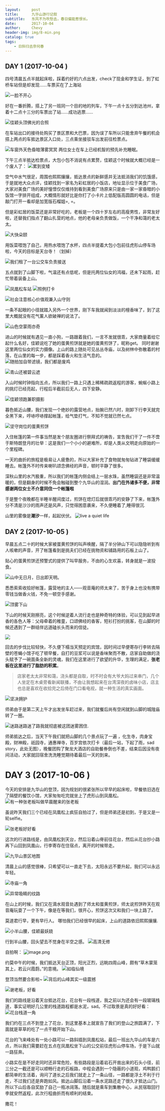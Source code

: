 ```yaml
---
layout:     post
title:      九华山游行记叙
subtitle:   东风不为吹愁去，春日偏能惹恨长。
date:       2017-10-04
author:     Chevy
header-img: img/8-min.png
catalog: true
tags:
    - 日斜归去奈何春
---
```

## DAY 1 (2017-10-04 )
四号清晨五点半就起床啦，踩着约好的六点出发，check了现金和学生证，到了虹桥车站但是却发现……车票买在了上海站

![一脸不开心](http://upload-images.jianshu.io/upload_images/6049898-6a17e5a54060cddc.png?imageMogr2/auto-orient/strip%7CimageView2/2/w/400)

好在一番折腾，搭上了另一班同一个目的地的列车，下午一点十五分到达池州，拿着十二点十三分的车票出了站......成功逃票……

![佳颖头顶佛光的合照](http://upload-images.jianshu.io/upload_images/6049898-c855ffeae6effe51.png?imageMogr2/auto-orient/strip%7CimageView2/2/w/400)

在车站出口的接待处购买了景区票和大巴票，因为误了车所以只能舍弃午餐的机会搭上两点的车抵达景区入口处，三点乘坐接驳车出发前往检票点。

![车窗外天色昏暗薄雾冥冥](http://upload-images.jianshu.io/upload_images/6049898-a0febb787504adad.png?imageMogr2/auto-orient/strip%7CimageView2/2/w/400)
两位女士在车上已经机智的预先补充睡眠。

下午三点半抵达检票点，大包小包不消说有点累赘，佳颖这个时候就大概已经是一个废人了：
![累到变矮](http://upload-images.jianshu.io/upload_images/6049898-69c3d08003bd7f9c.png?imageMogr2/auto-orient/strip%7CimageView2/2/w/400)

空气中水气很足，周围也熙熙攘攘，抵达景点的新鲜感并无法抵消我们的饥饿感，于是就地大众点评，佳颖找到一家名为彩虹居的小饭店，地址显示位于美食广场，大家对美食广场的美好憧憬仅仅维持到看到美食广场原来只是由一家一家昏暗的小饭馆一字排开组成，大概情形就好比是你打了小卡片上低配版高圆圆的电话，但是敲门打开一看却是加宽版石榴姐=, =。

但是彩虹居的饭菜还是非常好吃的，老板是一个四十岁左右的高瘦男性，非常友好啦，还替我们指点了翻山扎营的地点，他的老母亲负责做饭，一个干净和蔼的老太太。

![大快朵颐](http://upload-images.jianshu.io/upload_images/6049898-701990af8018d290.png?imageMogr2/auto-orient/strip%7CimageView2/2/w/400)

用饭菜喂饱了自己，用热水喂饱了水杯，四点半提着大包小包前往虎形山停车场啦，今天的目标是天台寺！（划掉）

![我们租了一台公交车负责接送](http://upload-images.jianshu.io/upload_images/6049898-f6a62dbeb385936c.png?imageMogr2/auto-orient/strip%7CimageView2/2/w/600)

五点就到了山脚下啦，气温还有点低呢，但是托两位仙女的鸿福，还未下起雨，赶忙带着装备上山。

![凤凰松车站](http://upload-images.jianshu.io/upload_images/6049898-c26e985dde04887b.png?imageMogr2/auto-orient/strip%7CimageView2/2/w/400)
![照例打卡](http://upload-images.jianshu.io/upload_images/6049898-5e6f482609187a97.png?imageMogr2/auto-orient/strip%7CimageView2/2/w/400)

![社会注意核心价值观兼入山守则](http://upload-images.jianshu.io/upload_images/6049898-e309b2577a8693e2.png?imageMogr2/auto-orient/strip%7CimageView2/2/w/400)

一条不起眼的小径就踏入另外一个世界，刚下车我就闻到淡淡的檀香味了，到了这里大概就没有花气薰人欲破禅的说法了。

![山色空蒙雨亦奇](http://upload-images.jianshu.io/upload_images/6049898-a6249fbfecd580bc.png?imageMogr2/auto-orient/strip%7CimageView2/2/w/400)

进山的时候就有遇见一直小狗，一路跟着我们，一言不发就很乖，大家商量着给它起什么名好，佳颖说吃了她的蛋黄煎饼就是她的蛋黄煎饼了，昵称get。
同时谢谢这里两位仙女的实力摄像。上山的路上随处可见丛丛寺庙，以及树林中弥散着的村落，在山里的每一步，都是踩着香火和生活气息的。
![随拍加自带滤镜，我们都是废鸡](http://upload-images.jianshu.io/upload_images/6049898-454b2388346bd73a.png?imageMogr2/auto-orient/strip%7CimageView2/2/w/400)

![青山还被碧云遮](https://upload-images.jianshu.io/upload_images/6049898-45a7a1f7f92328c4.png?imageMogr2/auto-orient/strip%7CimageView2/2/w/400)

入山时候时钟指向五点，所以我们一路上只遇上稀稀疏疏返程的游客，蜿蜒小路上的挑灯已经亮起，行程后半截前后无人，四下安静。

![佳颖领跑兼职摄影](https://upload-images.jianshu.io/upload_images/6049898-c209b06445531bbc.png?imageMogr2/auto-orient/strip%7CimageView2/2/w/400)

暮色抵近山腰，我们发现一个绝妙的露营地点，抬腕已然六时，刚卸下行李天就完全黑下来，哼哧哼哧撑起帐篷，给气垫打气，不知不觉就已然七点。

![坚守岗位的蛋黄煎饼](https://upload-images.jianshu.io/upload_images/6049898-ca9eb231f14c6e61.png?imageMogr2/auto-orient/strip%7CimageView2/2/w/400)

入住帐篷的第一件事当然是发个朋友圈进行祭拜式的祷告，宣吿我们干了一件不啻于斯特朗登月的壮举：这是我们一个小小的避难所，却是人类从文明走向原始的一个里程碑。

一天的曲折的旅程是极易让人疲惫的，所以大家补充了食物就匆匆钻进了睡袋缓缓睡去。帐篷外不时传来喇叭颂念佛经的声音，顿时平静了很多。

深秋山里的水汽极重，所以我们的帐篷内侧会结上一层水珠，虽然睡袋还是非常温暖的，但是翻身的时候不免会触碰到整个九华山的湿润。**出门在外诸多不便，非常感谢两位女士不介意同住一个帐篷啦**

于是整个夜晚都在半睡半醒间度过，煎饼在熄灯后就很乖巧的安静了下来，帐篷外分不清是沙沙的雨声还是风声，只觉得困意袭来，不久便睡着了,睡得很沉.

山里的雾像是**潮汐**一样，起起伏伏。
![live a quiet  life](https://upload-images.jianshu.io/upload_images/6049898-4fe50316fa805761.png?imageMogr2/auto-orient/strip%7CimageView2/2/w/400)

## DAY 2  (2017-10-05 )

早晨五点二十的时候大家被蛋黄煎饼的叫声唤醒，隔了半分钟山下可以隐隐听到有人咳嗽的声音，开了帐篷看到是挑夫们已经在挑物资和铺路用的石板上山了。

贴心的蛋黄煎饼还预警式的提供了叫早服务，不由的心生欢喜，转身就是一波投食。

![山中无日月，日出即天明。](https://upload-images.jianshu.io/upload_images/6049898-4c246c3312e9bd9d.png?imageMogr2/auto-orient/strip%7CimageView2/2/w/800)

悉悉索索收拾好帐篷，露营地的主人——观音庵的师太来了，苦于身上也没有携带零钱当做香火钱，不免一顿空手感谢。

![顶雾下山](https://upload-images.jianshu.io/upload_images/6049898-5967848827d4b1d5.png?imageMogr2/auto-orient/strip%7CimageView2/2/w/400)

下山的时候天刚擦亮，这个时候逆着人流行走也是种奇特的体验，可以见到起早进香的各色人等：父母牵着的稚童，口颂佛经的香客，短衫打扮的挑客，在山脚的时候还遇到了一群结伴远道磕长头而来的信徒。

![](https://upload-images.jianshu.io/upload_images/6049898-a165fba58029fbfc.png?imageMogr2/auto-orient/strip%7CimageView2/2/w/400)

回去的步伐比较轻快，不久便下榻当天预定的宾馆，因时间过早便寄存行李转去隔壁的苍蝇小馆子吃了顿早餐，自打的豆浆可以说是香味聚而不散，店家自助做的浇头赋予了一碗面条全新的灵魂，我们在这里进行了欲望的升华，生理的满足，**张老板在这里进行了脂肪的积累**。
>店家老太太非常和蔼，浇头都是自取，时不时会有大爷大妈过来串门，几个人坐定在木桌旁看新闻联播，不由让我想起来在台湾深夜的卤味小店，店主也总是喜欢在收拾完之后倚在门口看电视，就一种生活的真实画面。

![坚决拥护](https://upload-images.jianshu.io/upload_images/6049898-46086ce2adae8511.png?imageMogr2/auto-orient/strip%7CimageView2/2/w/400)

师弟由于是第二天上午才出发坐车赶过来，我们就餐后尚有空闲就到山脚的城隍庙转了一圈。

![迷路迷路迷了路我就彻底被这团迷雾困住.](https://upload-images.jianshu.io/upload_images/6049898-9afeb130c106fc9d.png?imageMogr2/auto-orient/strip%7CimageView2/2/w/400)

师弟抵达之后，当天下午我们就把山脚的几个景点玩了一遍 ，化生寺，肉身宝殿，财神殿，祇园寺，通惠禅寺，百岁宫依次打卡（最后一站，下起了雨，sad story，此处无图），晚餐团购了聚龙大酒店的自助餐券倒也不差，结束后因没有夜间活动，大家就回宿舍洗洗睡觉期待着最后一天的到来。

# DAY 3  (2017-10-06 )
今天的安排是九华山的登顶，因为规划的很紧张所以早早的起床啦，早餐依旧选在了隔壁的餐饮小馆，大家匆匆吃完就坐上了虎形山到凤凰松。
![有一种张老板叫做早晨醒来的张老板](https://upload-images.jianshu.io/upload_images/6049898-caedaef390f77a76.png?imageMogr2/auto-orient/strip%7CimageView2/2/w/400)

虽说昨天我们三个已经在凤凰松上疯狂自拍过了，但是师弟还是初到，于是又是一轮selfie。

![张老板好好看](https://upload-images.jianshu.io/upload_images/6049898-42c1958b3c653912.png?imageMogr2/auto-orient/strip%7CimageView2/2/w/600)

这次的行进路线是，由凤凰松到天台，然后沿着山脊前往花台，然后从花台抄小路再下山回到凤凰山，行李寄存在住宿点，离开的时候带走。

![九华山景区地图](https://upload-images.jianshu.io/upload_images/6049898-7216b696a45db5ef.png?imageMogr2/auto-orient/strip%7CimageView2/2/w/1240)

清晨上山的感觉很棒，只希望可以一直走下去，太阳永远不要升起，我们可以永远年轻。

![寺庙一角](https://upload-images.jianshu.io/upload_images/6049898-aecf9960e9b4b099.png?imageMogr2/auto-orient/strip%7CimageView2/2/w/600)

![异常吸睛的纹路](https://upload-images.jianshu.io/upload_images/6049898-d12c3b0e119dfc89.png?imageMogr2/auto-orient/strip%7CimageView2/2/w/600)

在山上的时候，我们又在滴水观音处遇到了师太和蛋黄煎饼，师太说煎饼昨天在观音庵玩耍了一个下午，像是在等我们，很开心，煎饼这次又和我们一块上路了。

莫道君行早，更有早行人。
哪怕我们已经很早的起床，上山的道路依旧熙熙攘攘.

![小半山腰，佳颖最妖娆](https://upload-images.jianshu.io/upload_images/6049898-48adc34e37b28fbc.png?imageMogr2/auto-orient/strip%7CimageView2/2/w/600)

行到半山腰，回头望去不觉身在半空之感。
![高清无修](https://upload-images.jianshu.io/upload_images/6049898-997023d74239f56c.png?imageMogr2/auto-orient/strip%7CimageView2/2/w/600)

自拍啊：
![image.png](https://upload-images.jianshu.io/upload_images/6049898-b1150759ac2904e7.png?imageMogr2/auto-orient/strip%7CimageView2/2/w/600)

约莫中午的时候，我们抵达天台正顶，阳光正烈，远眺四周山峰，颇有“草木蒙笼其上，若云兴霞蔚。”的意境。
![如临仙境](https://upload-images.jianshu.io/upload_images/6049898-0dc63d6f2b09b450.png?imageMogr2/auto-orient/strip%7CimageView2/2/w/800)

登顶当然要合影啦~
![背后的山峰其实一级震撼](https://upload-images.jianshu.io/upload_images/6049898-d8a29132692cfe10.png?imageMogr2/auto-orient/strip%7CimageView2/2/w/800)

![谢老板，好看](https://upload-images.jianshu.io/upload_images/6049898-bae5bc56f9c80062.png?imageMogr2/auto-orient/strip%7CimageView2/2/w/600)

我们的路线是沿着天台抵达花台，花台有一段栈道，我之前以为还会有一段玻璃栈道，事实证明好几公里的栈道路程都是水泥，sad。不过取景是真的好好看：
![花台栈道一角](https://upload-images.jianshu.io/upload_images/6049898-477cc88e7dc4a3d9.png?imageMogr2/auto-orient/strip%7CimageView2/2/w/800)

我们约在三点不到登上了花台，到这里基本上就宣告了我们的登山之旅圆满了，下面就是草草的吃了一点干粮开始下山。

花台的飞来峰处有一处小路可以一路斜插到凤凰松站，最后一班出九华山的车是六点，所以我们需要赶在五点在凤凰松坐下山的公交前往虎形山停车场，于是下山就一路狂奔。

小路实在是不好走同时还非常危险，有些路段是沿着岩石开凿出来的石头小径，前三分之一截还是可以顺畅行走的石板路，中程会遇到一个隐蔽的小道观，鸡鸭鹅们都简单的生活着，询问了道长之后我们就走上了一条山径，一路都是浮土不利于行走，不过我们还是奔跑如风。抵达山脚后沿着一条水泥路还走了很久才抵达山门。所以下山后各自奖励了自己一瓶冰阔落。随后就是乘车到集散中心，从民宿取回行李就安然返程，此次行程曲折而有顺利的结束。

撒花！

